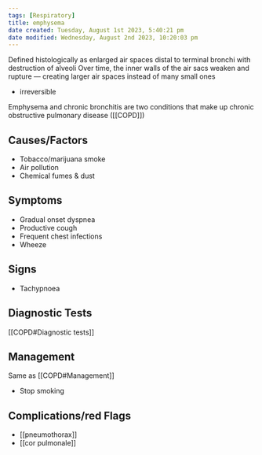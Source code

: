 ```yaml
---
tags: [Respiratory]
title: emphysema
date created: Tuesday, August 1st 2023, 5:40:21 pm
date modified: Wednesday, August 2nd 2023, 10:20:03 pm
---
```


Defined histologically as enlarged air spaces distal to terminal bronchi with destruction of alveoli Over time, the inner walls of the air sacs weaken and rupture — creating larger air spaces instead of many small ones

- irreversible

Emphysema and chronic bronchitis are two conditions that make up chronic obstructive pulmonary disease ([[COPD]])

## Causes/Factors

- Tobacco/marijuana smoke
- Air pollution
- Chemical fumes & dust

## Symptoms

- Gradual onset dyspnea
- Productive cough
- Frequent chest infections
- Wheeze

## Signs

- Tachypnoea

## Diagnostic Tests

[[COPD#Diagnostic tests]]

## Management

Same as [[COPD#Management]]

- Stop smoking

## Complications/red Flags

- [[pneumothorax]]
- [[cor pulmonale]]
